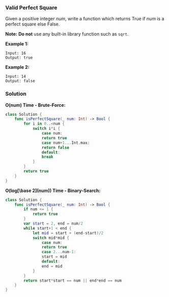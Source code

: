 
### Valid Perfect Square

Given a positive integer *num*, write a function which returns True if *num* is a perfect square else False.

__Note:__ __Do not__ use any built-in library function such as `sqrt`.

__Example 1:__
```
Input: 16
Output: true
```
__Example 2:__
```
Input: 14
Output: false
```

### Solution
__O(num) Time - Brute-Force:__
```Swift
class Solution {
    func isPerfectSquare(_ num: Int) -> Bool {
        for i in 0..<num {
            switch i*i {
                case num:
                return true
                case num+1...Int.max:
                return false
                default:
                break
            }
        }
        return true
    }
}
```
__O(log\[\base 2\](num)) Time - Binary-Search:__
```Swift
class Solution {
    func isPerfectSquare(_ num: Int) -> Bool {
        if num <= 1 {
            return true
        }
        var start = 2, end = num/2
        while start+1 < end {
            let mid = start + (end-start)/2
            switch mid*mid {
                case num:
                return true
                case 2...num-1:
                start = mid
                default:
                end = mid
            }
        }
        return start*start == num || end*end == num
    }
}
```
